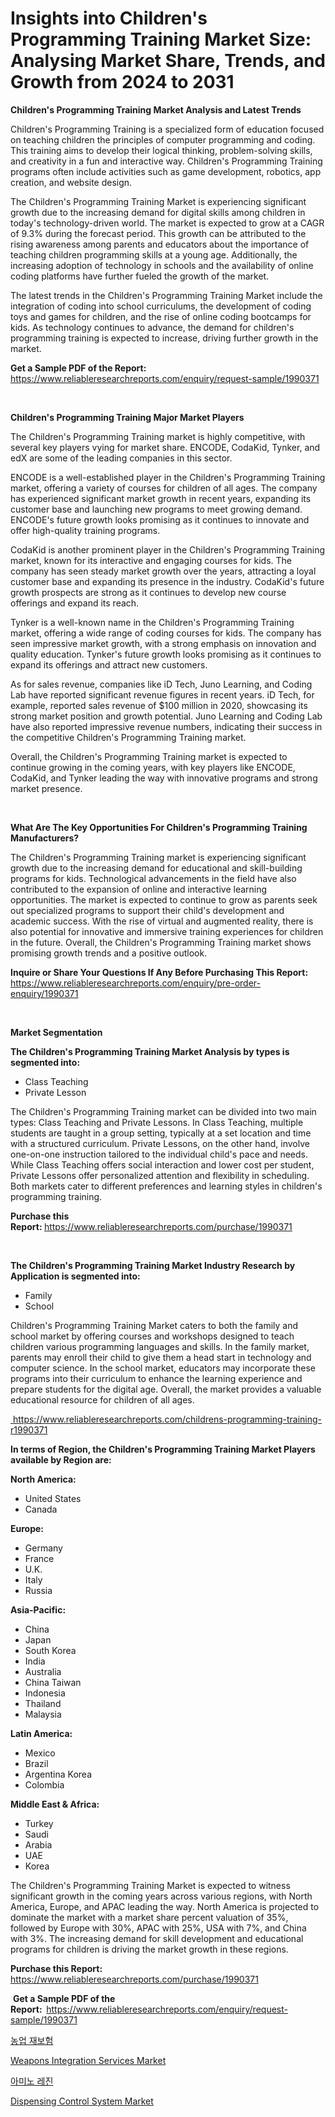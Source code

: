 <p><h1>Insights into Children's Programming Training Market Size: Analysing Market Share, Trends, and Growth from 2024 to 2031</h1></p><p><strong>Children's Programming Training Market Analysis and Latest Trends</strong></p>
<p><p>Children's Programming Training is a specialized form of education focused on teaching children the principles of computer programming and coding. This training aims to develop their logical thinking, problem-solving skills, and creativity in a fun and interactive way. Children's Programming Training programs often include activities such as game development, robotics, app creation, and website design.</p><p>The Children's Programming Training Market is experiencing significant growth due to the increasing demand for digital skills among children in today's technology-driven world. The market is expected to grow at a CAGR of 9.3% during the forecast period. This growth can be attributed to the rising awareness among parents and educators about the importance of teaching children programming skills at a young age. Additionally, the increasing adoption of technology in schools and the availability of online coding platforms have further fueled the growth of the market.</p><p>The latest trends in the Children's Programming Training Market include the integration of coding into school curriculums, the development of coding toys and games for children, and the rise of online coding bootcamps for kids. As technology continues to advance, the demand for children's programming training is expected to increase, driving further growth in the market.</p></p>
<p><strong>Get a Sample PDF of the Report:&nbsp;</strong> <a href="https://www.reliableresearchreports.com/enquiry/request-sample/1990371">https://www.reliableresearchreports.com/enquiry/request-sample/1990371</a></p>
<p>&nbsp;</p>
<p><strong>Children's Programming Training Major Market Players</strong></p>
<p><p>The Children's Programming Training market is highly competitive, with several key players vying for market share. ENCODE, CodaKid, Tynker, and edX are some of the leading companies in this sector. </p><p>ENCODE is a well-established player in the Children's Programming Training market, offering a variety of courses for children of all ages. The company has experienced significant market growth in recent years, expanding its customer base and launching new programs to meet growing demand. ENCODE's future growth looks promising as it continues to innovate and offer high-quality training programs.</p><p>CodaKid is another prominent player in the Children's Programming Training market, known for its interactive and engaging courses for kids. The company has seen steady market growth over the years, attracting a loyal customer base and expanding its presence in the industry. CodaKid's future growth prospects are strong as it continues to develop new course offerings and expand its reach.</p><p>Tynker is a well-known name in the Children's Programming Training market, offering a wide range of coding courses for kids. The company has seen impressive market growth, with a strong emphasis on innovation and quality education. Tynker's future growth looks promising as it continues to expand its offerings and attract new customers.</p><p>As for sales revenue, companies like iD Tech, Juno Learning, and Coding Lab have reported significant revenue figures in recent years. iD Tech, for example, reported sales revenue of $100 million in 2020, showcasing its strong market position and growth potential. Juno Learning and Coding Lab have also reported impressive revenue numbers, indicating their success in the competitive Children's Programming Training market. </p><p>Overall, the Children's Programming Training market is expected to continue growing in the coming years, with key players like ENCODE, CodaKid, and Tynker leading the way with innovative programs and strong market presence.</p></p>
<p>&nbsp;</p>
<p><strong>What Are The Key Opportunities For Children's Programming Training Manufacturers?</strong></p>
<p><p>The Children's Programming Training market is experiencing significant growth due to the increasing demand for educational and skill-building programs for kids. Technological advancements in the field have also contributed to the expansion of online and interactive learning opportunities. The market is expected to continue to grow as parents seek out specialized programs to support their child's development and academic success. With the rise of virtual and augmented reality, there is also potential for innovative and immersive training experiences for children in the future. Overall, the Children's Programming Training market shows promising growth trends and a positive outlook.</p></p>
<p><strong>Inquire or Share Your Questions If Any Before Purchasing This Report:</strong> <a href="https://www.reliableresearchreports.com/enquiry/pre-order-enquiry/1990371">https://www.reliableresearchreports.com/enquiry/pre-order-enquiry/1990371</a></p>
<p>&nbsp;</p>
<p><strong>Market Segmentation</strong></p>
<p><strong>The Children's Programming Training Market Analysis by types is segmented into:</strong></p>
<p><ul><li>Class Teaching</li><li>Private Lesson</li></ul></p>
<p><p>The Children's Programming Training market can be divided into two main types: Class Teaching and Private Lessons. In Class Teaching, multiple students are taught in a group setting, typically at a set location and time with a structured curriculum. Private Lessons, on the other hand, involve one-on-one instruction tailored to the individual child's pace and needs. While Class Teaching offers social interaction and lower cost per student, Private Lessons offer personalized attention and flexibility in scheduling. Both markets cater to different preferences and learning styles in children's programming training.</p></p>
<p><strong>Purchase this Report:&nbsp;</strong><a href="https://www.reliableresearchreports.com/purchase/1990371">https://www.reliableresearchreports.com/purchase/1990371</a></p>
<p>&nbsp;</p>
<p><strong>The Children's Programming Training Market Industry Research by Application is segmented into:</strong></p>
<p><ul><li>Family</li><li>School</li></ul></p>
<p><p>Children's Programming Training Market caters to both the family and school market by offering courses and workshops designed to teach children various programming languages and skills. In the family market, parents may enroll their child to give them a head start in technology and computer science. In the school market, educators may incorporate these programs into their curriculum to enhance the learning experience and prepare students for the digital age. Overall, the market provides a valuable educational resource for children of all ages.</p></p>
<p><a href="https://www.reliableresearchreports.com/childrens-programming-training-r1990371">&nbsp;https://www.reliableresearchreports.com/childrens-programming-training-r1990371</a></p>
<p><strong>In terms of Region, the Children's Programming Training Market Players available by Region are:</strong></p>
<p>
    <p> <strong> North America: </strong>
        <ul>
            <li>United States</li>
            <li>Canada</li>
        </ul>
        </p> 
    <p> <strong> Europe: </strong>
        <ul>
            <li>Germany</li>
            <li>France</li>
            <li>U.K.</li>
            <li>Italy</li>
            <li>Russia</li>
        </ul>
        </p> 
    <p> <strong> Asia-Pacific: </strong>
        <ul>
            <li>China</li>
            <li>Japan</li>
            <li>South Korea</li>
            <li>India</li>
            <li>Australia</li>
            <li>China Taiwan</li>
            <li>Indonesia</li>
            <li>Thailand</li>
            <li>Malaysia</li>
        </ul>
        </p> 
    <p> <strong> Latin America: </strong>
        <ul>
            <li>Mexico</li>
            <li>Brazil</li>
            <li>Argentina Korea</li>
            <li>Colombia</li>
        </ul>
        </p> 
    <p> <strong> Middle East & Africa: </strong>
        <ul>
            <li>Turkey</li>
            <li>Saudi</li>
            <li>Arabia</li>
            <li>UAE</li>
            <li>Korea</li>
        </ul>
    </p>
    </p>
<p><p>The Children's Programming Training Market is expected to witness significant growth in the coming years across various regions, with North America, Europe, and APAC leading the way. North America is projected to dominate the market with a market share percent valuation of 35%, followed by Europe with 30%, APAC with 25%, USA with 7%, and China with 3%. The increasing demand for skill development and educational programs for children is driving the market growth in these regions.</p></p>
<p><strong>Purchase this Report: </strong><a href="https://www.reliableresearchreports.com/purchase/1990371">https://www.reliableresearchreports.com/purchase/1990371</a></p>
<p>&nbsp;<strong>Get a Sample PDF of the Report:&nbsp;&nbsp;</strong><a href="https://www.reliableresearchreports.com/enquiry/request-sample/1990371">https://www.reliableresearchreports.com/enquiry/request-sample/1990371</a></p>
<p><strong></strong></p>
<p><p><a href="https://github.com/valroy852/Market-Research-Report-List-1/blob/main/746908962025.md">농업 재보험</a></p><p><a href="https://github.com/wusalecollins540tpqoz/Market-Research-Report-List-2/blob/main/weapons-integration-services-market.md">Weapons Integration Services Market</a></p><p><a href="https://github.com/RonSpencer61/Market-Research-Report-List-1/blob/main/213688762026.md">아미노 레진</a></p><p><a href="https://github.com/kathiaseamanalvaradovlprc2h/Market-Research-Report-List-2/blob/main/dispensing-control-system-market.md">Dispensing Control System Market</a></p></p>